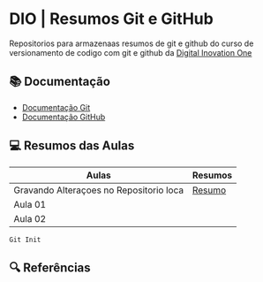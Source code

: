 
# DIO | Resumos Git e GitHub

Repositorios para armazenaas resumos de git e github do curso de versionamento de codigo
com git e github da [Digital Inovation One](www.dio.me)

## 📚 Documentação
- [Documentação Git](https://git-scm.com/doc)
- [Documentação GitHub](https://docs.github.com/en)

## 💻 Resumos das Aulas
|Aulas | Resumos|
|------|--------|
|Gravando Alteraçoes no Repositorio loca| [Resumo](https://web.dio.me/course/versionamento-de-codigo-com-git-e-github/learning/599dd3dd-d189-474f-a55c-22f37b4472da?back=/track/santander-bootcamp-2023-ciencia-de-dados-com-python&tab=undefined&moduleId=undefined)|
|Aula 01|
|Aula 02|

```
Git Init
```

## 🔍 Referências

